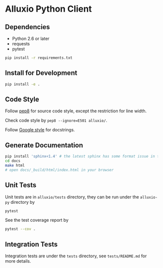 # Alluxio Python Client

## Dependencies

* Python 2.6 or later
* requests
* pytest

```bash
pip install -r requirements.txt
```

## Install for Development

```bash
pip install -e .
```

## Code Style

Follow [pep8](https://www.python.org/dev/peps/pep-0008/) for source code style,
except the restriction for line width.

Check code style by `pep8 --ignore=E501 alluxio/`.

Follow [Google style](http://www.sphinx-doc.org/en/stable/ext/example_google.html)
for docstrings.

## Generate Documentation

```bash
pip install 'sphinx<1.4' # the latest sphinx has some format issue in the generated html files
cd docs
make html
# open docs/_build/html/index.html in your browser
```

## Unit Tests

Unit tests are in `alluxio/tests` directory, they can be run under the `alluxio-py` directory by

```bash
pytest
```

See the test coverage report by

```bash
pytest --cov .
```

## Integration Tests

Integration tests are under the `tests` directory, see `tests/README.md` for more details.
